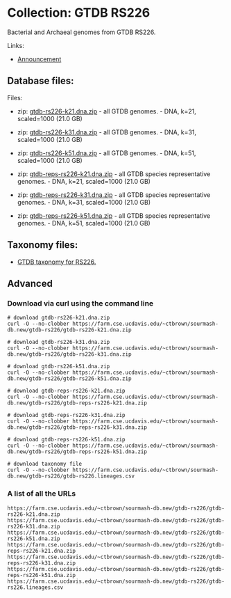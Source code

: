 <!-- automatically generated by code in https://github.com/sourmash-bio/2025-sourmash-databases-doc-template/ -->
<!-- template file: templates/complete.md -->

# Collection: GTDB RS226

Bacterial and Archaeal genomes from GTDB RS226.

Links:

* [Announcement](https://forum.gtdb.ecogenomic.org/t/announcing-gtdb-r10-rs226/724)

## Database files:

Files:

* zip: [gtdb-rs226-k21.dna.zip](https://farm.cse.ucdavis.edu/~ctbrown/sourmash-db.new/gtdb-rs226/gtdb-rs226-k21.dna.zip) - all GTDB genomes. - DNA, k=21, scaled=1000 (21.0 GB)
* zip: [gtdb-rs226-k31.dna.zip](https://farm.cse.ucdavis.edu/~ctbrown/sourmash-db.new/gtdb-rs226/gtdb-rs226-k31.dna.zip) - all GTDB genomes. - DNA, k=31, scaled=1000 (21.0 GB)
* zip: [gtdb-rs226-k51.dna.zip](https://farm.cse.ucdavis.edu/~ctbrown/sourmash-db.new/gtdb-rs226/gtdb-rs226-k51.dna.zip) - all GTDB genomes. - DNA, k=51, scaled=1000 (21.0 GB)


* zip: [gtdb-reps-rs226-k21.dna.zip](https://farm.cse.ucdavis.edu/~ctbrown/sourmash-db.new/gtdb-rs226/gtdb-reps-rs226-k21.dna.zip) - all GTDB species representative genomes. - DNA, k=21, scaled=1000 (21.0 GB)
* zip: [gtdb-reps-rs226-k31.dna.zip](https://farm.cse.ucdavis.edu/~ctbrown/sourmash-db.new/gtdb-rs226/gtdb-reps-rs226-k31.dna.zip) - all GTDB species representative genomes. - DNA, k=31, scaled=1000 (21.0 GB)
* zip: [gtdb-reps-rs226-k51.dna.zip](https://farm.cse.ucdavis.edu/~ctbrown/sourmash-db.new/gtdb-rs226/gtdb-reps-rs226-k51.dna.zip) - all GTDB species representative genomes. - DNA, k=51, scaled=1000 (21.0 GB)



## Taxonomy files:

* [GTDB taxonomy for RS226.](https://farm.cse.ucdavis.edu/~ctbrown/sourmash-db.new/gtdb-rs226/gtdb-rs226.lineages.csv)


## Advanced

### Download via curl using the command line

```shell
# download gtdb-rs226-k21.dna.zip
curl -O --no-clobber https://farm.cse.ucdavis.edu/~ctbrown/sourmash-db.new/gtdb-rs226/gtdb-rs226-k21.dna.zip

# download gtdb-rs226-k31.dna.zip
curl -O --no-clobber https://farm.cse.ucdavis.edu/~ctbrown/sourmash-db.new/gtdb-rs226/gtdb-rs226-k31.dna.zip

# download gtdb-rs226-k51.dna.zip
curl -O --no-clobber https://farm.cse.ucdavis.edu/~ctbrown/sourmash-db.new/gtdb-rs226/gtdb-rs226-k51.dna.zip

# download gtdb-reps-rs226-k21.dna.zip
curl -O --no-clobber https://farm.cse.ucdavis.edu/~ctbrown/sourmash-db.new/gtdb-rs226/gtdb-reps-rs226-k21.dna.zip

# download gtdb-reps-rs226-k31.dna.zip
curl -O --no-clobber https://farm.cse.ucdavis.edu/~ctbrown/sourmash-db.new/gtdb-rs226/gtdb-reps-rs226-k31.dna.zip

# download gtdb-reps-rs226-k51.dna.zip
curl -O --no-clobber https://farm.cse.ucdavis.edu/~ctbrown/sourmash-db.new/gtdb-rs226/gtdb-reps-rs226-k51.dna.zip

# download taxonomy file
curl -O --no-clobber https://farm.cse.ucdavis.edu/~ctbrown/sourmash-db.new/gtdb-rs226/gtdb-rs226.lineages.csv
```

### A list of all the URLs

```
https://farm.cse.ucdavis.edu/~ctbrown/sourmash-db.new/gtdb-rs226/gtdb-rs226-k21.dna.zip
https://farm.cse.ucdavis.edu/~ctbrown/sourmash-db.new/gtdb-rs226/gtdb-rs226-k31.dna.zip
https://farm.cse.ucdavis.edu/~ctbrown/sourmash-db.new/gtdb-rs226/gtdb-rs226-k51.dna.zip
https://farm.cse.ucdavis.edu/~ctbrown/sourmash-db.new/gtdb-rs226/gtdb-reps-rs226-k21.dna.zip
https://farm.cse.ucdavis.edu/~ctbrown/sourmash-db.new/gtdb-rs226/gtdb-reps-rs226-k31.dna.zip
https://farm.cse.ucdavis.edu/~ctbrown/sourmash-db.new/gtdb-rs226/gtdb-reps-rs226-k51.dna.zip
https://farm.cse.ucdavis.edu/~ctbrown/sourmash-db.new/gtdb-rs226/gtdb-rs226.lineages.csv
```